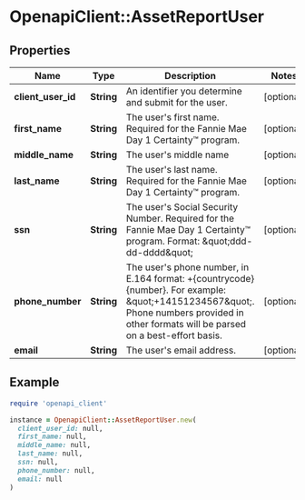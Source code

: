 # OpenapiClient::AssetReportUser

## Properties

| Name | Type | Description | Notes |
| ---- | ---- | ----------- | ----- |
| **client_user_id** | **String** | An identifier you determine and submit for the user. | [optional] |
| **first_name** | **String** | The user&#39;s first name. Required for the Fannie Mae Day 1 Certainty™ program. | [optional] |
| **middle_name** | **String** | The user&#39;s middle name | [optional] |
| **last_name** | **String** | The user&#39;s last name.  Required for the Fannie Mae Day 1 Certainty™ program. | [optional] |
| **ssn** | **String** | The user&#39;s Social Security Number. Required for the Fannie Mae Day 1 Certainty™ program.  Format: \&quot;ddd-dd-dddd\&quot; | [optional] |
| **phone_number** | **String** | The user&#39;s phone number, in E.164 format: +{countrycode}{number}. For example: \&quot;+14151234567\&quot;. Phone numbers provided in other formats will be parsed on a best-effort basis. | [optional] |
| **email** | **String** | The user&#39;s email address. | [optional] |

## Example

```ruby
require 'openapi_client'

instance = OpenapiClient::AssetReportUser.new(
  client_user_id: null,
  first_name: null,
  middle_name: null,
  last_name: null,
  ssn: null,
  phone_number: null,
  email: null
)
```

